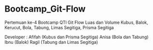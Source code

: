 # Bootcamp_Git-Flow
Pertemuan ke-4 Bootcamp QTI Git Flow Luas dan Volume  Kubus, Balok, Kerucut, Bola, Tabung, Limas Segitiga, Prisma Segitiga

Developer :
Afifah (Kubus dan Prisma Segitiga)
Anisa (Bola dan Tabung)
Ibnu (Balok)
Ragil (Tabung dan Limas Segitiga)
